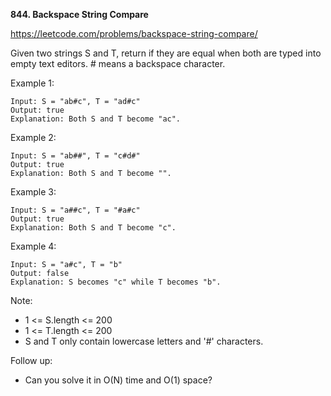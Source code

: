 **844. Backspace String Compare**

https://leetcode.com/problems/backspace-string-compare/

Given two strings S and T, return if they are equal when both are typed into empty text editors. # means a backspace character.

Example 1:

    Input: S = "ab#c", T = "ad#c"
    Output: true
    Explanation: Both S and T become "ac".
Example 2:

    Input: S = "ab##", T = "c#d#"
    Output: true
    Explanation: Both S and T become "".
Example 3:

    Input: S = "a##c", T = "#a#c"
    Output: true
    Explanation: Both S and T become "c".
Example 4:

    Input: S = "a#c", T = "b"
    Output: false
    Explanation: S becomes "c" while T becomes "b".
Note:

- 1 <= S.length <= 200
- 1 <= T.length <= 200
- S and T only contain lowercase letters and '#' characters.

Follow up:

- Can you solve it in O(N) time and O(1) space?